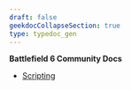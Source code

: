 ```yaml
---
draft: false
geekdocCollapseSection: true
type: typedoc_gen
---
```


**Battlefield 6 Community Docs**

- [Scripting](./scripting/)